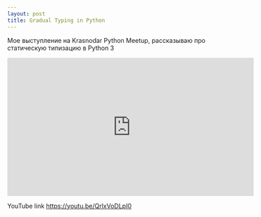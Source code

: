 ```yaml
---
layout: post
title: Gradual Typing in Python
---
```


Мое выступление на Krasnodar Python Meetup, рассказываю про статическую типизацию в Python 3

<iframe width="560" height="315" src="https://www.youtube.com/embed/QrlxVoDLpI0" frameborder="0" allow="accelerometer; autoplay; encrypted-media; gyroscope; picture-in-picture" allowfullscreen></iframe>

YouTube link https://youtu.be/QrlxVoDLpI0
